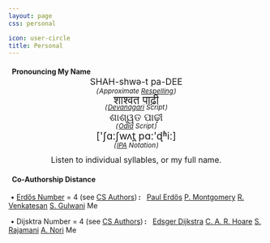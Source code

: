 ```yaml
---
layout: page
css: personal

icon: user-circle
title: Personal
---
```


#### <i class='fas fa-fw fa-volume-up'></i>&nbsp; Pronouncing My Name

<div class='pure-g' style='text-align: center; font-size: 1.25em;'>
    <div class='pure-u-md-7-24 pure-u-1-2' style='margin-top: -1em;'>
        <p>
            <a class='color-faded color-medium-accent syl1'>SHAH</a>-<a class='color-faded color-medium-accent syl2'>shw&#x0259;</a>-<a class='color-faded color-medium-accent syl3'>t</a>
            <a class='color-faded color-medium-accent syl4'>pa</a>-<a class='color-faded color-medium-accent syl5'>DEE</a>
        </p>
        <p style='margin-top: -1em;'>
            <em style='font-size: 0.75em;'>
                (&hairsp;Approximate <a href='https://en.wikipedia.org/wiki/Pronunciation_respelling_for_English'>Respelling</a>&hairsp;)
            </em>
        </p>
    </div>
    <div class='pure-u-md-5-24 pure-u-1-2' style='font-size: 1.25em; margin-top: -1.125em;'>
        <p>
            <a class='color-faded color-medium-accent syl1'>&#x0936;&#x093E;</a><!--
          --><a class='color-faded color-medium-accent syl2'>&#x0936;&#x094D;&#x0935;</a><!--
          --><a class='color-faded color-medium-accent syl3'>&#x0924;</a>
            <a class='color-faded color-medium-accent syl4'>&#x092A;&#x093E;</a><!--
          --><a class='color-faded color-medium-accent syl5'>&#x0922;&#x093C;&#x0940;</a>
        </p>
        <p style='margin-top: -1.33333333em;'>
            <em style='font-size: 0.6em;'>
                (&hairsp;<a href='https://en.wikipedia.org/wiki/Devanagari'>Devanagari</a> Script&hairsp;)
            </em>
        </p>
    </div>
    <div class='pure-u-md-5-24 pure-u-1-2' style='font-size: 1.125em; margin-top: -1.125em;'>
        <p>
            <a class='color-faded color-medium-accent syl1'>&#x0B36;&#x0B3E;</a><!--
          --><a class='color-faded color-medium-accent syl2'>&#x0B36;&#x0B4D;&#x0B71;</a><!--
          --><a class='color-faded color-medium-accent syl3'>&#x0B24;</a>
            <a class='color-faded color-medium-accent syl4'>&#x0B2A;&#x0B3E;</a><!--
          --><a class='color-faded color-medium-accent syl5'>&#x0B22;&#x0B3C;&#x0B40;</a>
        </p>
        <p style='margin-top: -1.125em;'>
            <em style='font-size: 0.66666666em;'>
                (&hairsp;<a href='https://en.wikipedia.org/wiki/Odia_alphabet'>Odia</a> Script&hairsp;)
            </em>
        </p>
    </div>
    <div class='pure-u-md-7-24 pure-u-1-2' style='font-size: 1.125em; margin-top: -1.125em;'>
        <p>
            [<a class='color-faded color-medium-accent syl1'>'&#x0283;&#x251;<b>&#x2D0;</b></a><!--
          --><a class='color-faded color-medium-accent syl2'>&#x0283;w&#x028C;</a><!--
          --><a class='color-faded color-medium-accent syl3'>t&#x032A;</a>
            <a class='color-faded color-medium-accent syl4'>p&#x251;<b>&#x2D0;</b></a><!--
          --><a class='color-faded color-medium-accent syl5'>'&#x0256;&#x02B1;i<b>&#x2D0;</b></a>]
        </p>
        <p style='margin-top: -1.125em;'>
            <em style='font-size: 0.66666666em;'>
                (&hairsp;<a href='https://en.wikipedia.org/wiki/International_Phonetic_Alphabet'>IPA</a> Notation&hairsp;)
            </em>
        </p>
    </div>
</div>
<div style='text-align: center; font-size: 1.125em; margin: -0.5em 0 0.5em 0;'>
Listen to <a onclick='play_steps();'>individual syllables</a>,
or my <a onclick='play_name();'>full name</a>.
</div>



#### <i class='fas fa-fw fa-people-arrows'></i>&nbsp; Co-Authorship Distance

&nbsp;&bull; [Erd&#337;s Number][ErdosNumber] = <span class='color-faded color-accent'>4</span> (see [CS Authors][Erdos CS Authors])&thinsp;**:**
&nbsp;
[Paul Erd&#337;s](https://en.wikipedia.org/wiki/Paul_Erd%C5%91s)
    <i class='fas fa-fw fa-long-arrow-alt-right'></i>
[P. Montgomery](https://en.wikipedia.org/wiki/Peter_Montgomery_(mathematician))
    <i class='fas fa-fw fa-long-arrow-alt-right'></i>
[R. Venkatesan](https://www.microsoft.com/en-us/research/people/venkie/)
    <i class='fas fa-fw fa-long-arrow-alt-right'></i>
[S. Gulwani](https://www.microsoft.com/en-us/research/people/sumitg/)
    <i class='fas fa-fw fa-long-arrow-alt-right'></i>
Me

&nbsp;&bull; Dijsktra Number = <span class='color-faded color-accent'>4</span> (see [CS Authors][Dijkstra CS Authors])&thinsp;**:**
&nbsp;
[Edsger Dijkstra](https://en.wikipedia.org/wiki/Edsger_W._Dijkstra)
    <i class='fas fa-fw fa-long-arrow-alt-right'></i>
[C. A. R. Hoare](https://en.wikipedia.org/wiki/Tony_Hoare)
    <i class='fas fa-fw fa-long-arrow-alt-right'></i>
[S. Rajamani](https://www.microsoft.com/en-us/research/people/sriram/)
    <i class='fas fa-fw fa-long-arrow-alt-right'></i>
[A. Nori](https://www.microsoft.com/en-us/research/people/adityan/)
    <i class='fas fa-fw fa-long-arrow-alt-right'></i>
Me


<script>
    var audio_dict = {
        'syl1': new Audio('{{ site.baseurl }}/assets/mp3/Sa.mp3'),
        'syl2': new Audio('{{ site.baseurl }}/assets/mp3/Swa.mp3'),
        'syl3': new Audio('{{ site.baseurl }}/assets/mp3/T.mp3'),
        'syl4': new Audio('{{ site.baseurl }}/assets/mp3/Pa.mp3'),
        'syl5': new Audio('{{ site.baseurl }}/assets/mp3/Dhi.mp3'),
        'syl123': new Audio('{{ site.baseurl }}/assets/mp3/Saswat.mp3'),
        'syl45': new Audio('{{ site.baseurl }}/assets/mp3/Padhi.mp3')
    };

    function activate(syl) {
        Array.prototype.forEach.call(document.getElementsByClassName(syl),
                                     e => e.classList.add('hovering'));
    }

    function deactivate(syl) {
        Array.prototype.forEach.call(document.getElementsByClassName(syl),
                                     e => e.classList.remove('hovering'));
    }

    function play(syl, callback, highlight) {
        if (!highlight) highlight = [syl];
        highlight.forEach(activate);
        audio_dict[syl].currentTime = 0;
        audio_dict[syl].onended = () => { highlight.forEach(deactivate); if (callback) callback(); }
        audio_dict[syl].play();
    }

    ['syl1','syl2','syl3','syl4','syl5'].forEach(function (syl) {
        Array.prototype.forEach.call(document.getElementsByClassName(syl), function (e) {
            e.onmouseenter = () => activate(syl);
            e.onmouseleave = () => deactivate(syl);
            e.onclick = () => play(syl);
        });
    });

    function play_steps() {
        play('syl1',
             () => play('syl2',
                        () => play('syl3',
                                   () => setTimeout(play, 300,
                                                    'syl4', () => play('syl5')))));
    }

    function play_name() {
        play('syl123', () => setTimeout(() => play('syl45', null, ['syl4','syl5']), 150),
             ['syl1','syl2','syl3']);
    }
</script>

[ErdosNumber]:          https://en.wikipedia.org/wiki/Erd%C5%91s_number
[Erdos CS Authors]:     https://www.csauthors.net/distance/paul-erdos/saswat-padhi
[Dijkstra CS Authors]:  https://www.csauthors.net/distance/edsger-w-dijkstra/saswat-padhi
